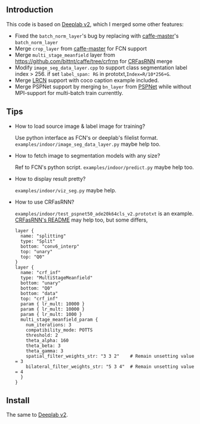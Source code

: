 ## Introduction

This code is based on [Deeplab v2](https://bitbucket.org/aquariusjay/deeplab-public-ver2), which I merged some other features:

- Fixed the `batch_norm_layer`'s bug by replacing with [caffe-master](https://github.com/BVLC/caffe)'s `batch_norm_layer`
- Merge `crop_layer` from [caffe-master](https://github.com/BVLC/caffe) for FCN support 
- Merge `multi_stage_meanfield` layer from <https://github.com/bittnt/caffe/tree/crfrnn> for [CRFasRNN](https://github.com/torrvision/crfasrnn) merge 
- Modify `image_seg_data_layer.cpp` to support class segmentation label index > 256. if set `label_span: RG` in prototxt,`Index=R/10*256+G`.
- Merge [LRCN](http://jeffdonahue.com/lrcn/) support with coco caption example included.
- Merge PSPNet support by merging `bn_layer` from [PSPNet](https://github.com/hszhao/PSPNet) while without MPI-support for multi-batch train currenttly.

## Tips

- How to load source image & label image for training?

	Use python interface as FCN's or deeplab's filelist format. `examples/indoor/image_seg_data_layer.py` maybe help too.

- How to fetch image to segmentation models with any size?

	Ref to FCN's python script. `examples/indoor/predict.py` maybe help too.

- How to display result pretty?

	`examples/indoor/viz_seg.py` maybe help.

- How to use CRFasRNN?

	`examples/indoor/test_pspnet50_ade20k64cls_v2.prototxt` is an example. [CRFasRNN's README](https://github.com/torrvision/crfasrnn) may help too, but some differs, 

	```
	layer {
	  name: "splitting"
	  type: "Split"
	  bottom: "conv6_interp"
	  top: "unary"
	  top: "Q0"
	}
	layer {
	  name: "crf_inf"
	  type: "MultiStageMeanfield"
	  bottom: "unary"
	  bottom: "Q0"
	  bottom: "data"
	  top: "crf_inf"
	  param { lr_mult: 10000 }
	  param { lr_mult: 10000 }
	  param { lr_mult: 1000 }
	  multi_stage_meanfield_param {
		num_iterations: 3
		compatibility_mode: POTTS
		threshold: 2
		theta_alpha: 160
		theta_beta: 3
		theta_gamma: 3
		spatial_filter_weights_str: "3 3 2"    # Remain unsetting value = 3
		bilateral_filter_weights_str: "5 3 4"  # Remain unsetting value = 4
	  }
	}
	```
## Install

The same to [Deeplab v2](https://bitbucket.org/aquariusjay/deeplab-public-ver2).
